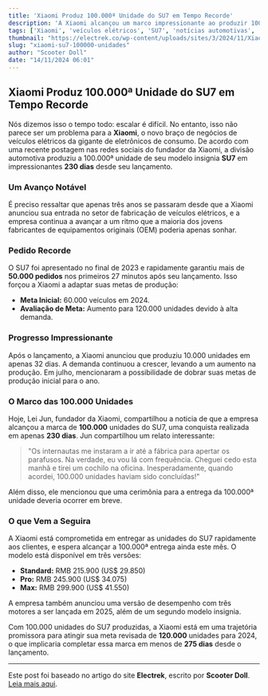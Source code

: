 ```yaml
---
title: 'Xiaomi Produz 100.000ª Unidade do SU7 em Tempo Recorde'
description: 'A Xiaomi alcançou um marco impressionante ao produzir 100.000 unidades do SU7 em apenas 230 dias desde o lançamento, destacando sua rápida ascensão no mercado de veículos elétricos.'
tags: ['Xiaomi', 'veículos elétricos', 'SU7', 'notícias automotivas', 'inovação']
thumbnail: "https://electrek.co/wp-content/uploads/sites/3/2024/11/Xiaomi-SU7-100K.jpg?quality=82&strip=all&w=1400"
slug: "xiaomi-su7-100000-unidades"
author: "Scooter Doll"
date: "14/11/2024 06:01"
---
```


## Xiaomi Produz 100.000ª Unidade do SU7 em Tempo Recorde

Nós dizemos isso o tempo todo: escalar é difícil. No entanto, isso não parece ser um problema para a **Xiaomi**, o novo braço de negócios de veículos elétricos da gigante de eletrônicos de consumo. De acordo com uma recente postagem nas redes sociais do fundador da Xiaomi, a divisão automotiva produziu a 100.000ª unidade de seu modelo insignia **SU7** em impressionantes **230 dias** desde seu lançamento.

### Um Avanço Notável

É preciso ressaltar que apenas três anos se passaram desde que a Xiaomi anunciou sua entrada no setor de fabricação de veículos elétricos, e a empresa continua a avançar a um ritmo que a maioria dos jovens fabricantes de equipamentos originais (OEM) poderia apenas sonhar.

### Pedido Recorde

O SU7 foi apresentado no final de 2023 e rapidamente garantiu mais de **50.000 pedidos** nos primeiros 27 minutos após seu lançamento. Isso forçou a Xiaomi a adaptar suas metas de produção:
- **Meta Inicial:** 60.000 veículos em 2024.
- **Avaliação de Meta:** Aumento para 120.000 unidades devido à alta demanda.

### Progresso Impressionante

Após o lançamento, a Xiaomi anunciou que produziu 10.000 unidades em apenas 32 dias. A demanda continuou a crescer, levando a um aumento na produção. Em julho, mencionaram a possibilidade de dobrar suas metas de produção inicial para o ano.

### O Marco das 100.000 Unidades

Hoje, Lei Jun, fundador da Xiaomi, compartilhou a noticia de que a empresa alcançou a marca de **100.000** unidades do SU7, uma conquista realizada em apenas **230 dias**. Jun compartilhou um relato interessante:

> "Os internautas me instaram a ir até a fábrica para apertar os parafusos. Na verdade, eu vou lá com frequência. Cheguei cedo esta manhã e tirei um cochilo na oficina. Inesperadamente, quando acordei, 100.000 unidades haviam sido concluídas!"  

Além disso, ele mencionou que uma cerimônia para a entrega da 100.000ª unidade deveria ocorrer em breve.

### O que Vem a Seguira

A Xiaomi está comprometida em entregar as unidades do SU7 rapidamente aos clientes, e espera alcançar a 100.000ª entrega ainda este mês. O modelo está disponível em três versões:
- **Standard:** RMB 215.900 (US$ 29.850)
- **Pro:** RMB 245.900 (US$ 34.075)
- **Max:** RMB 299.900 (US$ 41.550)

A empresa também anunciou uma versão de desempenho com três motores a ser lançada em 2025, além de um segundo modelo insignia.

Com 100.000 unidades do SU7 produzidas, a Xiaomi está em uma trajetória promissora para atingir sua meta revisada de **120.000** unidades para 2024, o que implicaria completar essa marca em menos de **275 dias** desde o lançamento.

---

Este post foi baseado no artigo do site **Electrek**, escrito por **Scooter Doll**. [Leia mais aqui](https://electrek.co/2024/11/13/ev-xiaomi-rolls-100000th-su7-off-assembly-line-in-230-days/).